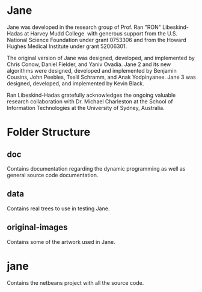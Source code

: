 # Jane
Jane was developed in the research group of Prof. Ran "RON" Libeskind-Hadas at
Harvey Mudd College  with generous support from the U.S. National Science
Foundation under grant 0753306 and from the Howard Hughes Medical Institute
under grant 52006301.

The original version of Jane was designed, developed, and implemented by Chris
Conow, Daniel Fielder, and Yaniv Ovadia. Jane 2 and its new algorithms were
designed, developed and implemented by Benjamin Cousins, John Peebles, Tselil
Schramm, and Anak Yodpinyanee. Jane 3 was designed, developed, and implemented
by Kevin Black.

Ran Libeskind-Hadas gratefully acknowledges the ongoing valuable research
collaboration with Dr. Michael Charleston at the School of Information
Technologies at the University of Sydney, Australia.

# Folder Structure
## doc
Contains documentation regarding the dynamic programming as well as general source code documentation.

## data
Contains real trees to use in testing Jane. 

## original-images
Contains some of the artwork used in Jane. 

# jane
Contains the netbeans project with all the source code. 

